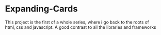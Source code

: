 # Expanding-Cards

This project is the first of a whole series, where i go back to the roots of html, css and javascript. A good contrast to all the libraries and frameworks 
